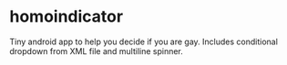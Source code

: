 homoindicator
=============

Tiny android app to help you decide if you are gay.
Includes conditional dropdown from XML file and multiline spinner.